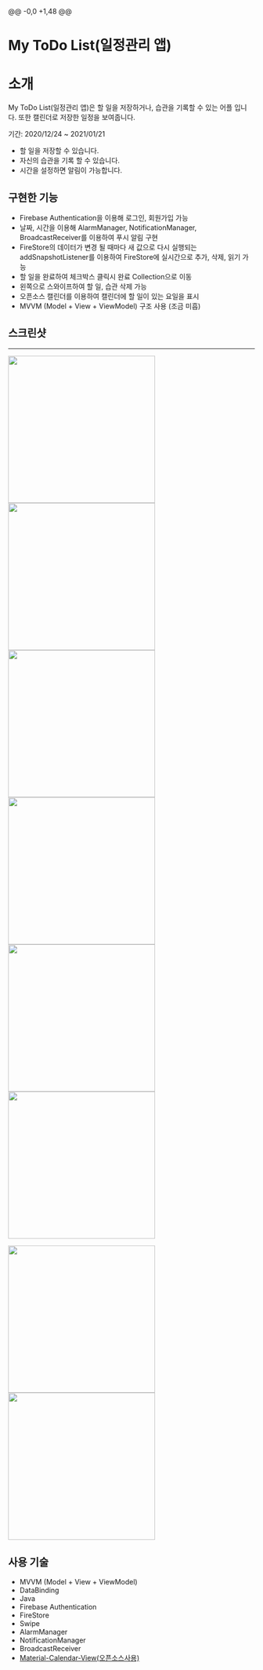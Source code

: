 @@ -0,0 +1,48 @@
# My ToDo List(일정관리 앱)

# 소개

My ToDo List(일정관리 앱)은 할 일을 저장하거나, 습관을 기록할 수 있는 어플 입니다.  또한 캘린더로 저장한 일정을 보여줍니다.

기간: 2020/12/24 ~ 2021/01/21

- 할 일을 저장할 수 있습니다.
- 자신의 습관을 기록 할 수 있습니다.
- 시간을 설정하면 알림이 가능합니다.

## 구현한 기능

- Firebase Authentication을 이용해 로그인, 회원가입 가능
- 날짜, 시간을 이용해 AlarmManager, NotificationManager, BroadcastReceiver를 이용하여 푸시 알림 구현
- FireStore의 데이터가 변경 될 때마다 새 값으로 다시 실행되는 addSnapshotListener를 이용하여 FireStore에 실시간으로 추가, 삭제, 읽기 가능
- 할 일을 완료하여 체크박스 클릭시 완료 Collection으로 이동
- 왼쪽으로 스와이프하여 할 일, 습관 삭제 가능
- 오픈소스 캘린더를 이용하여 캘린더에 할 일이 있는 요일을 표시
- MVVM (Model + View + ViewModel) 구조 사용 (조금 미흡)

## 스크린샷

------

<img src = "https://user-images.githubusercontent.com/61860897/105350833-12967280-5c2f-11eb-95f3-5527a355f1d9.jpg" width="300px"><img src = "https://user-images.githubusercontent.com/61860897/105350836-132f0900-5c2f-11eb-9d12-117ebff5ecff.jpg" width="300px"><img src = "https://user-images.githubusercontent.com/61860897/105350842-14603600-5c2f-11eb-9663-35c1399cb320.jpg" width="300px"><img src = "https://user-images.githubusercontent.com/61860897/105350847-15916300-5c2f-11eb-917c-a16a47c9e432.jpg" width="300px"><img src = "https://user-images.githubusercontent.com/61860897/105350890-2346e880-5c2f-11eb-9204-f6e23632eb49.jpg" width="300px"><img src = "https://user-images.githubusercontent.com/61860897/105350897-25a94280-5c2f-11eb-9310-99246483bb76.jpg" width="300px">



<img src = "https://user-images.githubusercontent.com/61860897/105350900-26da6f80-5c2f-11eb-87da-e460e70b14c8.jpg" width="300px"><img src = "https://user-images.githubusercontent.com/61860897/105350904-280b9c80-5c2f-11eb-9aa4-9167cb477e2c.jpg" width="300px">





## 사용 기술

- MVVM (Model + View + ViewModel)
- DataBinding
- Java
- Firebase Authentication
- FireStore
- Swipe
- AlarmManager
- NotificationManager
- BroadcastReceiver
- [Material-Calendar-View(오픈소스사용)](https://github.com/Applandeo/Material-Calendar-View)
